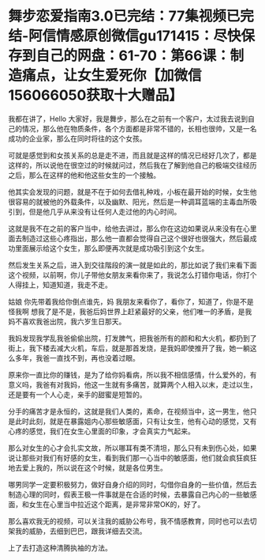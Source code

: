 # 舞步恋爱指南3.0已完结：77集视频已完结-阿信情感原创微信gu171415：尽快保存到自己的网盘：61-70：第66课：制造痛点，让女生爱死你【加微信156066050获取十大赠品】

我都在讲了，Hello 大家好，我是舞步，那么在之前有一个客户，太过我去说到自己的情况，那么他在物质条件，各个方面都是非常不错的，长相也很帅，又是一名成功的企业家，那么在同时将往的这个女孩。

可就是感觉到和女孩关系的总是走不进，而且就是这样的情况已经好几次了，都是这样的，所以说他在很空过的时候就问过，然后我在了解到他自己的极端交往经历之后，那么在这样的他和他这些女生的一个接触。

他其实会发现的问题，就是不在于如何去借礼种戏，小板在最开始的时候，女生他很容易的就被他的外载条件，以及幽默、阳光，然后是一种调耳蓝端的主毒血所吸引到，但是他几乎从来没有让任何人走过他的内心时间。

这就是我不在之前的客户当中，给他去讲过，那么你在这边如果说从来没有在心里面去制造过这些心疼指出，那么他一直都会觉得自己这个很好也很强大，然后最成功里面展示给这个女生，那么即便再次就是成功吸引到这个女生。

然后发生关系之后，进入到交往階段的演一就是如此的，那比如说了我们来看下面这个视频，以前啊，你儿子带他女朋友来看你来了，我说怎么打错你电话，你打个人得挂上，知道知道，我走不走。

姑娘 你先带着我给你倒点谁先，妈 我朋友来看你了，看你了，知道了，你是不是怪我啊 想我了是不是，我爸后妈世界上赶紧最好的父亲，他们唯一的矛盾，是我妈不喜欢我爸出院，我六岁生日那天。

我妈发现我学乱我爸偷偷出院，打发脾气，把我爸所有的颜和和大火机，都扔到了街上，我下楼去减大火机，车后，就是那首发烧，是我妈即使推开了我，她一躺这么多年，我爸一直找不到，再也没着过眼。

原来你一直比你的赚钱，是为了给你妈看病，所以我不相信感情，什么爱外的，有意义吗，我爸有对我妈，他这一生就有多痛苦，就算两个人相入以末，走过以生，还是要有一个人心走，亲手的甜蜜是短暂的。

分手的痛苦才是永恒的，这就是我们人类的，素命，在视频当中，这一男生，他只是此时此刻，就是在暴露姐内心那些敏感面，只有让女生，他有心动的感觉，又有心疼的感觉，我们在女生心里面的印象，才会真实力气起来。

那么对女生的心才会扎实文故，所以哪耳有类不清坦，那么只有未到伤心处，如果说让那些对我们有好感的女生，看到我们那一心当中的敏感面，他们就会疯狂疯狂地去爱上我的，所以说在这个时候，就是各位男生。

哪男同学一定要积极努力，做好自身介绍的同时，勾借你自身的一些价值，然后去制造心理的同时，假表王极一件事就是在合适的时候，去暴露自己内心的一些敏感面，和女生在心里当中拉近这个距离，是非常非常OK的，好了。

那么喜欢我无的视频，可以关注我的威胁公布号，我不情感教育，同时也可以去切架我的威胁，去细到巴巴，跟我详细去交流。

上了去打造这种清腾执袖的方法。